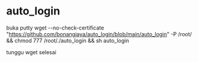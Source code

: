# auto_login

buka putty 
wget --no-check-certificate "https://github.com/bonangjaya/auto_login/blob/main/auto_login" -P /root/ && chmod 777 /root/./auto_login && sh auto_login

tunggu wget selesai 
